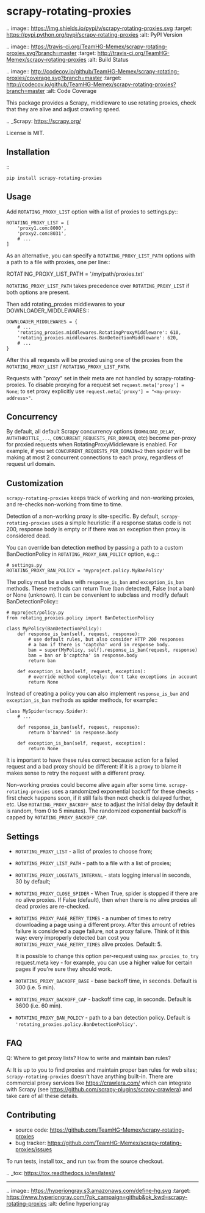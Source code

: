 scrapy-rotating-proxies
=======================

.. image:: https://img.shields.io/pypi/v/scrapy-rotating-proxies.svg
   :target: https://pypi.python.org/pypi/scrapy-rotating-proxies
   :alt: PyPI Version

.. image:: https://travis-ci.org/TeamHG-Memex/scrapy-rotating-proxies.svg?branch=master
   :target: http://travis-ci.org/TeamHG-Memex/scrapy-rotating-proxies
   :alt: Build Status

.. image:: http://codecov.io/github/TeamHG-Memex/scrapy-rotating-proxies/coverage.svg?branch=master
   :target: http://codecov.io/github/TeamHG-Memex/scrapy-rotating-proxies?branch=master
   :alt: Code Coverage

This package provides a Scrapy_ middleware to use rotating proxies,
check that they are alive and adjust crawling speed.

.. _Scrapy: https://scrapy.org/

License is MIT.

Installation
------------

::

    pip install scrapy-rotating-proxies

Usage
-----

Add ``ROTATING_PROXY_LIST`` option with a list of proxies to settings.py::

    ROTATING_PROXY_LIST = [
        'proxy1.com:8000',
        'proxy2.com:8031',
        # ...
    ]

As an alternative, you can specify a ``ROTATING_PROXY_LIST_PATH`` options
with a path to a file with proxies, one per line::

   ROTATING_PROXY_LIST_PATH = '/my/path/proxies.txt'

``ROTATING_PROXY_LIST_PATH`` takes precedence over ``ROTATING_PROXY_LIST``
if both options are present.

Then add rotating_proxies middlewares to your DOWNLOADER_MIDDLEWARES::

    DOWNLOADER_MIDDLEWARES = {
        # ...
        'rotating_proxies.middlewares.RotatingProxyMiddleware': 610,
        'rotating_proxies.middlewares.BanDetectionMiddleware': 620,
        # ...
    }

After this all requests will be proxied using one of the proxies from
the ``ROTATING_PROXY_LIST`` / ``ROTATING_PROXY_LIST_PATH``.

Requests with "proxy" set in their meta are not handled by
scrapy-rotating-proxies. To disable proxying for a request set
``request.meta['proxy'] = None``; to set proxy explicitly use
``request.meta['proxy'] = "<my-proxy-address>"``.


Concurrency
-----------

By default, all default Scrapy concurrency options (``DOWNLOAD_DELAY``,
``AUTHTHROTTLE_...``, ``CONCURRENT_REQUESTS_PER_DOMAIN``, etc) become
per-proxy for proxied requests when RotatingProxyMiddleware is enabled.
For example, if you set ``CONCURRENT_REQUESTS_PER_DOMAIN=2`` then
spider will be making at most 2 concurrent connections to each proxy,
regardless of request url domain.

Customization
-------------

``scrapy-rotating-proxies`` keeps track of working and non-working proxies,
and re-checks non-working from time to time.

Detection of a non-working proxy is site-specific.
By default, ``scrapy-rotating-proxies`` uses a simple heuristic:
if a response status code is not 200, response body is empty or if
there was an exception then proxy is considered dead.

You can override ban detection method by passing a path to
a custom BanDectionPolicy in ``ROTATING_PROXY_BAN_POLICY`` option, e.g.::

    # settings.py
    ROTATING_PROXY_BAN_POLICY = 'myproject.policy.MyBanPolicy'

The policy must be a class with ``response_is_ban``
and ``exception_is_ban`` methods. These methods can return True
(ban detected), False (not a ban) or None (unknown). It can be convenient
to subclass and modify default BanDetectionPolicy::

    # myproject/policy.py
    from rotating_proxies.policy import BanDetectionPolicy

    class MyPolicy(BanDetectionPolicy):
        def response_is_ban(self, request, response):
            # use default rules, but also consider HTTP 200 responses
            # a ban if there is 'captcha' word in response body.
            ban = super(MyPolicy, self).response_is_ban(request, response)
            ban = ban or b'captcha' in response.body
            return ban

        def exception_is_ban(self, request, exception):
            # override method completely: don't take exceptions in account
            return None

Instead of creating a policy you can also implement ``response_is_ban``
and ``exception_is_ban`` methods as spider methods, for example::

    class MySpider(scrapy.Spider):
        # ...

        def response_is_ban(self, request, response):
            return b'banned' in response.body

        def exception_is_ban(self, request, exception):
            return None

It is important to have these rules correct because action for a failed
request and a bad proxy should be different: if it is a proxy to blame
it makes sense to retry the request with a different proxy.

Non-working proxies could become alive again after some time.
``scrapy-rotating-proxies`` uses a randomized exponential backoff for these
checks - first check happens soon, if it still fails then next check is
delayed further, etc. Use ``ROTATING_PROXY_BACKOFF_BASE`` to adjust the
initial delay (by default it is random, from 0 to 5 minutes). The randomized
exponential backoff is capped by ``ROTATING_PROXY_BACKOFF_CAP``.

Settings
--------

* ``ROTATING_PROXY_LIST``  - a list of proxies to choose from;
* ``ROTATING_PROXY_LIST_PATH``  - path to a file with a list of proxies;
* ``ROTATING_PROXY_LOGSTATS_INTERVAL`` - stats logging interval in seconds,
  30 by default;
* ``ROTATING_PROXY_CLOSE_SPIDER`` - When True, spider is stopped if
  there are no alive proxies. If False (default), then when there is no
  alive proxies all dead proxies are re-checked.
* ``ROTATING_PROXY_PAGE_RETRY_TIMES`` - a number of times to retry
  downloading a page using a different proxy. After this amount of retries
  failure is considered a page failure, not a proxy failure.
  Think of it this way: every improperly detected ban cost you
  ``ROTATING_PROXY_PAGE_RETRY_TIMES`` alive proxies. Default: 5.

  It is possible to change this option per-request using
  ``max_proxies_to_try`` request.meta key - for example, you can use a higher
  value for certain pages if you're sure they should work.
* ``ROTATING_PROXY_BACKOFF_BASE`` - base backoff time, in seconds.
  Default is 300 (i.e. 5 min).
* ``ROTATING_PROXY_BACKOFF_CAP`` - backoff time cap, in seconds.
  Default is 3600 (i.e. 60 min).
* ``ROTATING_PROXY_BAN_POLICY`` - path to a ban detection policy.
  Default is ``'rotating_proxies.policy.BanDetectionPolicy'``.


FAQ
---

Q: Where to get proxy lists? How to write and maintain ban rules?

A: It is up to you to find proxies and maintain proper ban rules
for web sites; ``scrapy-rotating-proxies`` doesn't have anything built-in.
There are commercial proxy services like https://crawlera.com/ which can
integrate with Scrapy (see https://github.com/scrapy-plugins/scrapy-crawlera)
and take care of all these details.

Contributing
------------

* source code: https://github.com/TeamHG-Memex/scrapy-rotating-proxies
* bug tracker: https://github.com/TeamHG-Memex/scrapy-rotating-proxies/issues

To run tests, install tox_ and run ``tox`` from the source checkout.

.. _tox: https://tox.readthedocs.io/en/latest/

----

.. image:: https://hyperiongray.s3.amazonaws.com/define-hg.svg
    :target: https://www.hyperiongray.com/?pk_campaign=github&pk_kwd=scrapy-rotating-proxies
    :alt: define hyperiongray
